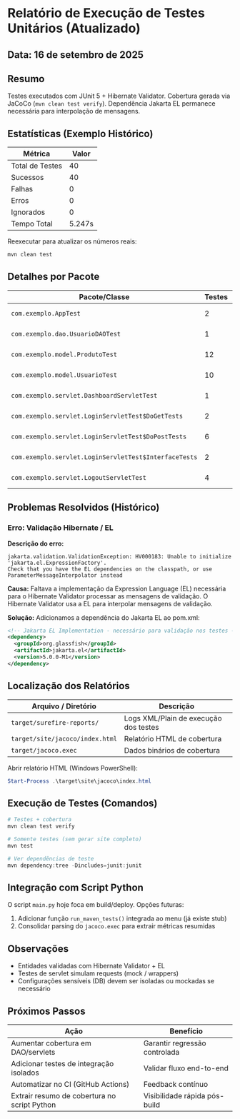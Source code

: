 # Relatório de Execução de Testes Unitários (Atualizado)

## Data: 16 de setembro de 2025

## Resumo
Testes executados com JUnit 5 + Hibernate Validator. Cobertura gerada via JaCoCo (`mvn clean test verify`). Dependência Jakarta EL permanece necessária para interpolação de mensagens.

## Estatísticas (Exemplo Histórico)
| Métrica | Valor |
|---------|-------|
| Total de Testes | 40 |
| Sucessos | 40 |
| Falhas | 0 |
| Erros | 0 |
| Ignorados | 0 |
| Tempo Total | 5.247s |

Reexecutar para atualizar os números reais:
```powershell
mvn clean test
```

## Detalhes por Pacote

| Pacote/Classe | Testes | Status |
|---------------|--------|--------|
| `com.exemplo.AppTest` | 2 | ✅ PASSOU |
| `com.exemplo.dao.UsuarioDAOTest` | 1 | ✅ PASSOU |
| `com.exemplo.model.ProdutoTest` | 12 | ✅ PASSOU |
| `com.exemplo.model.UsuarioTest` | 10 | ✅ PASSOU |
| `com.exemplo.servlet.DashboardServletTest` | 1 | ✅ PASSOU |
| `com.exemplo.servlet.LoginServletTest$DoGetTests` | 2 | ✅ PASSOU |
| `com.exemplo.servlet.LoginServletTest$DoPostTests` | 6 | ✅ PASSOU |
| `com.exemplo.servlet.LoginServletTest$InterfaceTests` | 2 | ✅ PASSOU |
| `com.exemplo.servlet.LogoutServletTest` | 4 | ✅ PASSOU |

## Problemas Resolvidos (Histórico)

### Erro: Validação Hibernate / EL

**Descrição do erro:**
```
jakarta.validation.ValidationException: HV000183: Unable to initialize 'jakarta.el.ExpressionFactory'. 
Check that you have the EL dependencies on the classpath, or use ParameterMessageInterpolator instead
```

**Causa:**
Faltava a implementação da Expression Language (EL) necessária para o Hibernate Validator processar as mensagens de validação. O Hibernate Validator usa a EL para interpolar mensagens de validação.

**Solução:**
Adicionamos a dependência do Jakarta EL ao pom.xml:

```xml
<!-- Jakarta EL Implementation - necessário para validação nos testes -->
<dependency>
  <groupId>org.glassfish</groupId>
  <artifactId>jakarta.el</artifactId>
  <version>5.0.0-M1</version>
</dependency>
```

## Localização dos Relatórios
| Arquivo / Diretório | Descrição |
|---------------------|-----------|
| `target/surefire-reports/` | Logs XML/Plain de execução dos testes |
| `target/site/jacoco/index.html` | Relatório HTML de cobertura |
| `target/jacoco.exec` | Dados binários de cobertura |

Abrir relatório HTML (Windows PowerShell):
```powershell
Start-Process .\target\site\jacoco\index.html
```

## Execução de Testes (Comandos)
```powershell
# Testes + cobertura
mvn clean test verify

# Somente testes (sem gerar site completo)
mvn test

# Ver dependências de teste
mvn dependency:tree -Dincludes=junit:junit
```

## Integração com Script Python
O script `main.py` hoje foca em build/deploy. Opções futuras:
1. Adicionar função `run_maven_tests()` integrada ao menu (já existe stub)
2. Consolidar parsing do `jacoco.exec` para extrair métricas resumidas

## Observações
- Entidades validadas com Hibernate Validator + EL
- Testes de servlet simulam requests (mock / wrappers)
- Configurações sensíveis (DB) devem ser isoladas ou mockadas se necessário

## Próximos Passos
| Ação | Benefício |
|------|-----------|
| Aumentar cobertura em DAO/servlets | Garantir regressão controlada |
| Adicionar testes de integração isolados | Validar fluxo end-to-end |
| Automatizar no CI (GitHub Actions) | Feedback contínuo |
| Extrair resumo de cobertura no script Python | Visibilidade rápida pós-build |
